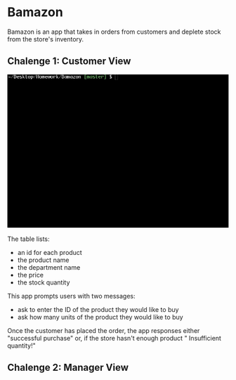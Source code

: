 # Bamazon

Bamazon is an app that takes in orders from customers and deplete  stock from the store's inventory. 


## Chalenge 1: Customer View
![bamazon](assets/bamazon.gif)

The table lists:
* an id for each product
* the product name
* the department name
* the price 
* the stock quantity

This app prompts users with two messages:
* ask to enter the ID of the product they would like to buy
* ask how many units of the product they would like to buy

Once the customer has placed the order, the app responses either "successful purchase" or, if the store hasn't enough product " Insufficient quantity!"


## Chalenge 2: Manager View
